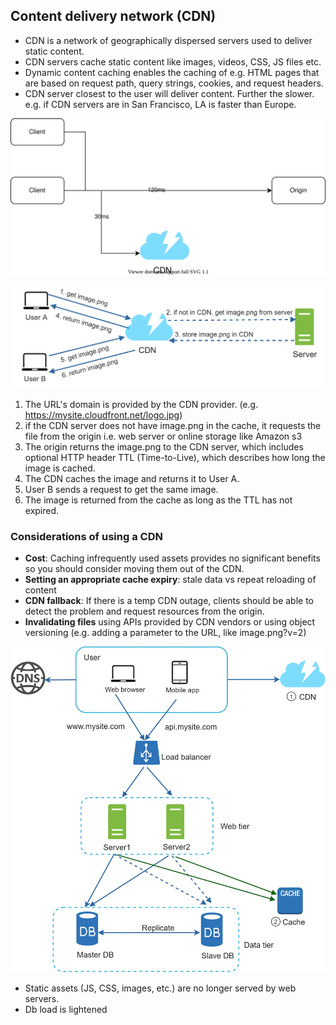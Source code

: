 ## Content delivery network (CDN)

- CDN is a network of geographically dispersed servers used to deliver static content.
- CDN servers cache static content like images, videos, CSS, JS files etc.
- Dynamic content caching enables the caching of e.g. HTML pages that are based on request path, query strings, cookies, and request headers.
- CDN server closest to the user will deliver content. Further the slower. e.g. if CDN servers are in San Francisco, LA is faster than Europe.

![cdn_load_time.svg](images/cdn_load_time.svg)

![cdn_workflow.webp](images/cdn_workflow.webp)

1. The URL's domain is provided by the CDN provider. (e.g. https://mysite.cloudfront.net/logo.jpg)
2. if the CDN server does not have image.png in the cache, it requests the file from the origin i.e. web server or online storage like Amazon s3
3. The origin returns the image.png to the CDN server, which includes optional HTTP header TTL (Time-to-Live), which describes how long the image is cached.
4. The CDN caches the image and returns it to User A.
5. User B sends a request to get the same image.
6. The image is returned from the cache as long as the TTL has not expired.

### Considerations of using a CDN

- **Cost**: Caching infrequently used assets provides no significant benefits so you should consider moving them out of the CDN.
- **Setting an appropriate cache expiry**: stale data vs repeat reloading of content
- **CDN fallback**: If there is a temp CDN outage, clients should be able to detect the problem and request resources from the origin.
- **Invalidating files** using APIs provided by CDN vendors or using object versioning (e.g. adding a parameter to the URL, like image.png?v=2)

![system_design_example.webp](images/system_design_example.webp)

- Static assets (JS, CSS, images, etc.) are no longer served by web servers.
- Db load is lightened
